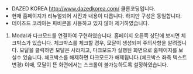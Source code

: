 
- DAZED KOREA http://www.dazedkorea.com/ 클론코딩입니다.
- 현재 홈페이지가 리뉴얼되어 사진과 내용이 다릅니다. 하지만 구성은 동일합니다.
- 데이즈드 코리아는 파비콘을 사용하고 있지 않아 제거하였습니다.

1. Modal과 다크모드를 연결하여 구현하였습니다. 홈페이지 오른쪽 상단에 보시면 체크박스가 있습니다. 체크박스를 체크할 경우, 모달이 생성되며 주의사항을 알려줍니다. 모달을 클릭하면 모달은 사라지고, 다크모드가 실행된 화면으로 홈페이지를 보실수 있습니다. 체크박스를 해제하면 다크모드가 해제됩니다.(체크박스 좌측 텍스트변경) 이때, 모달이 뜬 화면에서는 스크롤이 불가능하도록 설정하였습니다.
